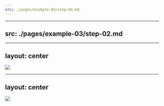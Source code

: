 ```yaml
---
src: ./pages/example-03/step-01.md
---
```


---
src: ./pages/example-03/step-02.md
---

---
layout: center
---
![](/giphy--explosion.gif)

---
layout: center
---

![](/error--babel-missing.png)